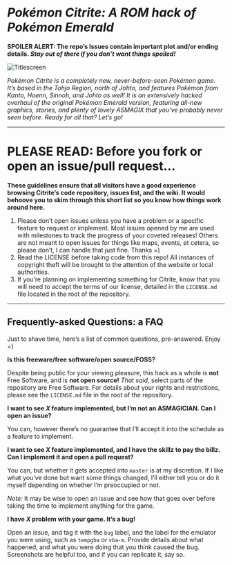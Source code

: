 # ___Pokémon Citrite: A ROM hack of Pokémon Emerald___

__SPOILER ALERT: The repo’s Issues contain important plot and/or ending
details. _Stay out of there if you don’t want things spoiled!___

![Titlescreen](http://trinidad.cloud.securelateral.net/titlescreen.png)

_Pokémon Citrite is a completely new, never-before-seen Pokémon game. It’s
based in the Tohjo Region, north of Johto, and features Pokémon from Kanto,
Hoenn, Sinnoh, and Johto as well! It is an extensively hacked overhaul of the
original Pokémon Emerald version, featuring all-new graphics, stories, and
plenty of lovely ASMAGIX that you’ve probably never seen before. Ready for all
that? Let’s go!_

-------------------------------------------------------------------------------

# __PLEASE READ: Before you fork or open an issue/pull request…__

__These guidelines ensure that all visitors have a good experience browsing
Citrite’s code repository, issues list, and the wiki. It would behoove you to
skim through this short list so you know how things work around here.__

1. Please don’t open issues unless you have a problem or a specific feature to
   request or implement. Most issues opened by me are used with milestones to
   track the progress of your coveted releases! Others are not meant to open
   issues for things like maps, events, et cetera, so please don’t, I can
   handle that just fine. Thanks =)
2. Read the LICENSE before taking code from this repo! All instances of
   copyright theft will be brought to the attention of the website or local
   authorities.
3. If you’re planning on implementing something for Citrite, know that you will
   need to accept the terms of our license, detailed in the `LICENSE.md` file
   located in the root of the repository.

-------------------------------------------------------------------------------

## Frequently-asked Questions: a FAQ

Just to shave time, here’s a list of common questions, pre-answered. Enjoy =)

__Is this freeware/free software/open source/FOSS?__

Despite being public for your viewing pleasure, this hack as a whole is __not__
Free Software, and is __not open source!__ _That said,_ select parts of the
repository are Free Software. For details about your rights and restrictions,
please see the `LICENSE.md` file in the root of the repository.

__I want to see _X_ feature implemented, but I’m not an ASMAGICIAN. Can I open
an issue?__

You can, however there’s no guarantee that I’ll accept it into the schedule as
a feature to implement.

__I want to see _X_ feature implemented, and I have the skillz to pay the
billz. Can I implement it and open a pull request?__

You can, but whether it gets accepted into `master` is at my discretion. If I
like what you’ve done but want some things changed, I’ll either tell you or
do it myself depending on whether I’m preoccupied or not.

_Note:_ It may be wise to open an issue and see how that goes over before
taking the time to implement anything for the game.

__I have _X_ problem with your game. It’s a bug!__

Open an issue, and tag it with the `bug` label, and the label for the emulator
you were using, such as `tempgba` or `vba-m`. Provide details about what
happened, and what you were doing that you think caused the bug. Screenshots
are helpful too, and if you can replicate it, say so.
